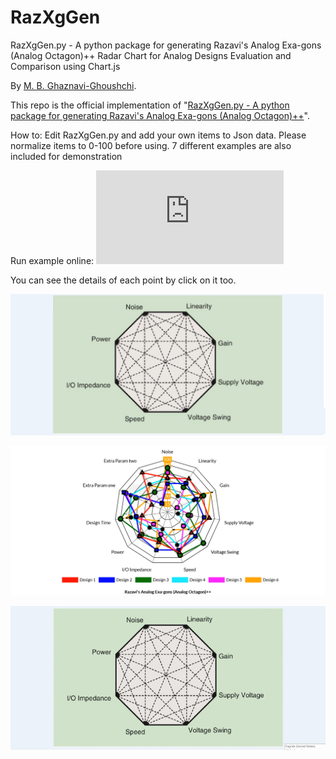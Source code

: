 # RazXgGen

RazXgGen.py - A python package for generating Razavi's Analog Exa-gons (Analog Octagon)++ 
Radar Chart for Analog Designs Evaluation and Comparison using Chart.js

By [M. B. Ghaznavi-Ghoushchi](https://github.com/ghoushchi).

This repo is the official implementation of "[RazXgGen.py - A python package for generating Razavi's Analog Exa-gons (Analog Octagon)++](https://github.com/yarpose/YARPOSE.RazXgGen)".

How to:
Edit RazXgGen.py and add your own items to Json data.
Please normalize items to 0-100 before using.
7 different examples are also included for demonstration

Run example online:
![DEMO](https://ghoushchi.github.io/ICS-HPC/EDA/RazXgGen/html/index6.html)

You can see the details of each point by click on it too.

![Conventional](video/octagon.png)

![Xagon](video/Xagon.png)





<!-- blank line -->
![Xagon](video/RazXgGen.gif)

